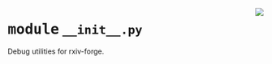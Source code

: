 <!-- markdownlint-disable -->

<a href="https://github.com/henriqueslab/rxiv-maker/blob/main/src/py/debug/__init__.py#L0"><img align="right" style="float:right;" src="https://img.shields.io/badge/-source-cccccc?style=flat-square"></a>

# <kbd>module</kbd> `__init__.py`
Debug utilities for rxiv-forge. 



